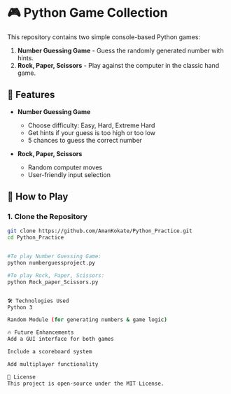 # 🎮 Python Game Collection  

This repository contains two simple console-based Python games:  

1. **Number Guessing Game** - Guess the randomly generated number with hints.  
2. **Rock, Paper, Scissors** - Play against the computer in the classic hand game.  

## 📌 Features  

- **Number Guessing Game**  
  - Choose difficulty: Easy, Hard, Extreme Hard  
  - Get hints if your guess is too high or too low  
  - 5 chances to guess the correct number  

- **Rock, Paper, Scissors**  
  - Random computer moves  
  - User-friendly input selection  

## 🚀 How to Play  

### **1. Clone the Repository**  
```sh
git clone https://github.com/AmanKokate/Python_Practice.git
cd Python_Practice


#To play Number Guessing Game:
python numberguessproject.py

#To play Rock, Paper, Scissors:
python Rock_paper_Scissors.py


🛠️ Technologies Used
Python 3

Random Module (for generating numbers & game logic)

🔥 Future Enhancements
Add a GUI interface for both games

Include a scoreboard system

Add multiplayer functionality

📜 License
This project is open-source under the MIT License.

